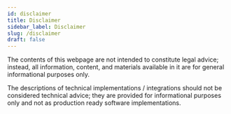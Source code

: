 ```yaml
---
id: disclaimer
title: Disclaimer
sidebar_label: Disclaimer
slug: /disclaimer
draft: false
---
```


The contents of this webpage are not intended to constitute legal advice; instead, all information, content, and materials available in it are for general informational purposes only. 

The descriptions of technical implementations / integrations should not be considered technical advice; they are provided for informational purposes only and not as production ready software implementations.
